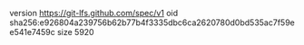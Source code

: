 version https://git-lfs.github.com/spec/v1
oid sha256:e926804a239756b62b77b4f3335dbc6ca2620780d0bd535ac7f59ee541e7459c
size 5920
